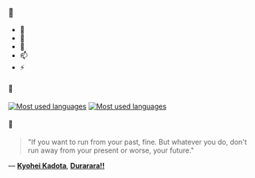 ### 👋

- 🔭
- 🌱
- 💬
- 📫
- ⚡

#### 🧏

[![Most used languages](https://github-readme-stats-aynah.vercel.app/api/top-langs/?username=aynh&theme=solarized-dark&langs_count=6&layout=compact&hide_title=true)](https://github.com/anuraghazra/github-readme-stats#gh-dark-mode-only)
[![Most used languages](https://github-readme-stats-aynah.vercel.app/api/top-langs/?username=aynh&theme=solarized-light&langs_count=6&layout=compact&hide_title=true)](https://github.com/anuraghazra/github-readme-stats#gh-light-mode-only)

#### 💬

> "If you want to run from your past, fine. But whatever you do, don't run away from your present or worse, your future."

&mdash; [**Kyohei Kadota**](https://myanimelist.net/character.php?q=Kyohei%20Kadota&cat=character), [**Durarara!!**](https://myanimelist.net/search/all?q=Durarara!!&cat=all)
